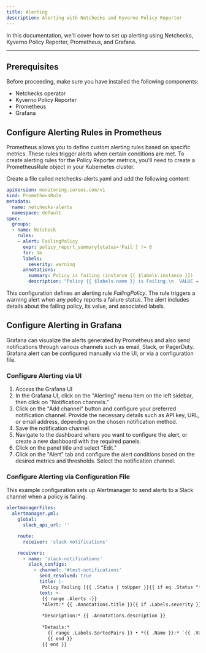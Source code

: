 ```yaml
---
title: Alerting
description: Alerting with Netchecks and Kyverno Policy Reporter
---
```



In this documentation, we'll cover how to set up alerting using Netchecks, Kyverno Policy Reporter, Prometheus, and Grafana.

---

## Prerequisites

Before proceeding, make sure you have installed the following components:

* Netchecks operator
* Kyverno Policy Reporter
* Prometheus
* Grafana


## Configure Alerting Rules in Prometheus

Prometheus allows you to define custom alerting rules based on specific metrics. These rules trigger alerts when certain conditions are met. To create alerting rules for the Policy Reporter metrics, you'll need to create a PrometheusRule object in your Kubernetes cluster.

Create a file called netchecks-alerts.yaml and add the following content:

```yaml
apiVersion: monitoring.coreos.com/v1
kind: PrometheusRule
metadata:
  name: netchecks-alerts
  namespace: default
spec:
  groups:
  - name: Netcheck
    rules:
    - alert: FailingPolicy
      expr: policy_report_summary{status='Fail'} != 0
      for: 1m
      labels:
        severity: warning
      annotations:
        summary: Policy is failing (instance {{ $labels.instance }})
        description: "Policy {{ $labels.name }} is Failing.\n  VALUE = {{ $value }}\n  LABELS = {{ $labels }}"
```

This configuration defines an alerting rule *FailingPolicy*. The rule triggers a warning alert when any 
policy reports a failure status. The alert includes details about the failing policy, its value, and associated labels.

## Configure Alerting in Grafana

Grafana can visualize the alerts generated by Prometheus and also send notifications through various channels such as email, Slack, or PagerDuty. Grafana alert can be configured manually via the UI, or via a configuration file.

### Configure Alerting via UI

1. Access the Grafana UI
1. In the Grafana UI, click on the "Alerting" menu item on the left sidebar, then click on "Notification channels."
1. Click on the "Add channel" button and configure your preferred notification channel. Provide the necessary details such as API key, URL, or email address, depending on the chosen notification method.
1. Save the notification channel.
1. Navigate to the dashboard where you want to configure the alert, or create a new dashboard with the required panels.
1. Click on the panel title and select "Edit."
1. Click on the "Alert" tab and configure the alert conditions based on the desired metrics and thresholds. Select the notification channel.

### Configure Alerting via Configuration File

This example configuration sets up Alertmanager to send alerts to a Slack channel when a policy is failing.

```yaml
alertmanagerFiles:
  alertmanager.yml:
    global:
      slack_api_url: ''

    route:
      receiver: 'slack-notifications'

    receivers:
      - name: 'slack-notifications'
        slack_configs:
          - channel: '#test-notifications'
            send_resolved: true
            title: |-
             Policy Failing [{{ .Status | toUpper }}{{ if eq .Status "firing" }}:{{ .Alerts.Firing | len }}{{ end }}] {{ .CommonLabels.alertname }} for {{ .CommonLabels.namespace }}
            text: >-
             {{ range .Alerts -}}
             *Alert:* {{ .Annotations.title }}{{ if .Labels.severity }} - `{{ .Labels.severity }}`{{ end }}
        
             *Description:* {{ .Annotations.description }}
        
             *Details:*
               {{ range .Labels.SortedPairs }} • *{{ .Name }}:* `{{ .Value }}`
               {{ end }}
             {{ end }}
```
